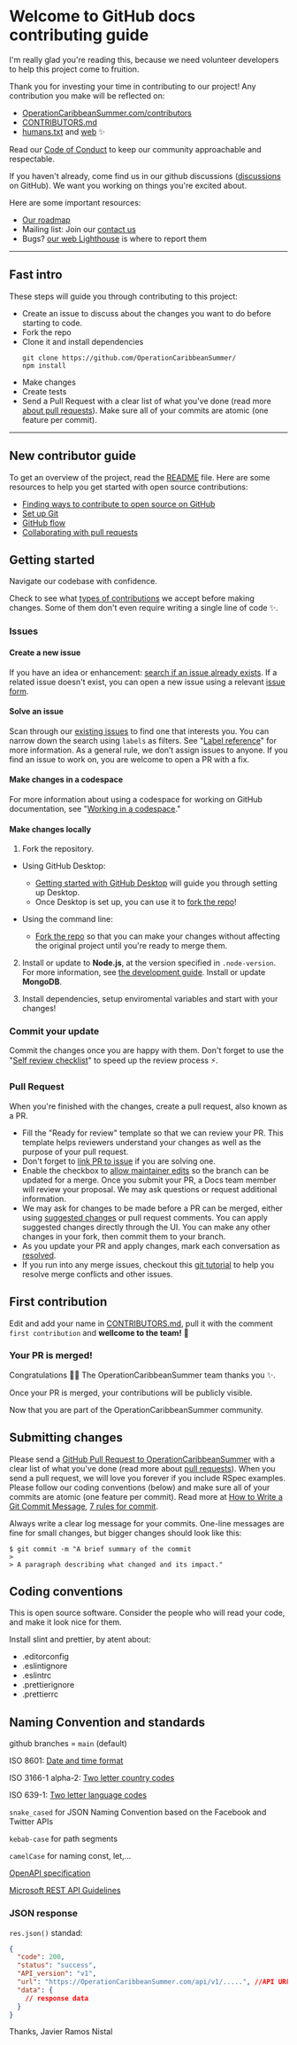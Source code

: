 # Welcome to GitHub docs contributing guide

I'm really glad you're reading this, because we need volunteer developers to help this project come to fruition.

Thank you for investing your time in contributing to our project! Any contribution you make will be reflected on:

- [OperationCaribbeanSummer.com/contributors](https://OperationCaribbeanSummer.com/contributors)
- [CONTRIBUTORS.md](/CONTRIBUTORS.md)
- [humans.txt](./public/humans.txt) and [web](OperationCaribbeanSummer.com/contributors)
  :sparkles:

Read our [Code of Conduct](./CODE_OF_CONDUCT.md) to keep our community approachable and respectable.

If you haven't already, come find us in our github discussions ([discussions](https://github.com/OperationCaribbeanSummer/.github/discussions) on GitHub). We want you working on things you're excited about.

Here are some important resources:

- [Our roadmap](http://OperationCaribbeanSummer.com/wish-list)
- Mailing list: Join our [contact us](http://OperationCaribbeanSummer.com/contact)
- Bugs? [our web Lighthouse](http://OperationCaribbeanSummer.com/bug) is where to report them

---

## Fast intro

These steps will guide you through contributing to this project:

- Create an issue to discuss about the changes you want to do before starting to code.
- Fork the repo
- Clone it and install dependencies
  ```
  git clone https://github.com/OperationCaribbeanSummer/
  npm install
  ```
- Make changes
- Create tests
- Send a Pull Request with a clear list of what you've done (read more [about pull requests](https://help.github.com/articles/about-pull-requests/)). Make sure all of your commits are atomic (one feature per commit).

---

## New contributor guide

To get an overview of the project, read the [README](./README.md) file. Here are some resources to help you get started with open source contributions:

- [Finding ways to contribute to open source on GitHub](https://docs.github.com/en/get-started/exploring-projects-on-github/finding-ways-to-contribute-to-open-source-on-github)
- [Set up Git](https://docs.github.com/en/get-started/getting-started-with-git/set-up-git)
- [GitHub flow](https://docs.github.com/en/get-started/using-github/github-flow)
- [Collaborating with pull requests](https://docs.github.com/en/github/collaborating-with-pull-requests)

## Getting started

Navigate our codebase with confidence.

Check to see what [types of contributions](/contributing/types-of-contributions.md) we accept before making changes. Some of them don't even require writing a single line of code :sparkles:.

### Issues

#### Create a new issue

If you have an idea or enhancement: [search if an issue already exists](https://docs.github.com/en/github/searching-for-information-on-github/searching-on-github/searching-issues-and-pull-requests#search-by-the-title-body-or-comments). If a related issue doesn't exist, you can open a new issue using a relevant [issue form](https://github.com/OperationCaribbeanSummer//issues/new/choose).

#### Solve an issue

Scan through our [existing issues](https://github.com/OperationCaribbeanSummer//issues) to find one that interests you. You can narrow down the search using `labels` as filters. See "[Label reference](https://docs.github.com/en/contributing/collaborating-on-github-docs/label-reference)" for more information. As a general rule, we don’t assign issues to anyone. If you find an issue to work on, you are welcome to open a PR with a fix.

#### Make changes in a codespace

For more information about using a codespace for working on GitHub documentation, see "[Working in a codespace](https://github.com/github/docs/blob/main/contributing/codespace.md)."

#### Make changes locally

1. Fork the repository.

- Using GitHub Desktop:

  - [Getting started with GitHub Desktop](https://docs.github.com/en/desktop/installing-and-configuring-github-desktop/getting-started-with-github-desktop) will guide you through setting up Desktop.
  - Once Desktop is set up, you can use it to [fork the repo](https://docs.github.com/en/desktop/contributing-and-collaborating-using-github-desktop/cloning-and-forking-repositories-from-github-desktop)!

- Using the command line:
  - [Fork the repo](https://docs.github.com/en/github/getting-started-with-github/fork-a-repo#fork-an-example-repository) so that you can make your changes without affecting the original project until you're ready to merge them.

2. Install or update to **Node.js**, at the version specified in `.node-version`. For more information, see [the development guide](../contributing/development.md). Install or update **MongoDB**.

3. Install dependencies, setup enviromental variables and start with your changes!

### Commit your update

Commit the changes once you are happy with them. Don't forget to use the "[Self review checklist](https://docs.github.com/en/contributing/collaborating-on-github-docs/self-review-checklist)" to speed up the review process :zap:.

### Pull Request

When you're finished with the changes, create a pull request, also known as a PR.

- Fill the "Ready for review" template so that we can review your PR. This template helps reviewers understand your changes as well as the purpose of your pull request.
- Don't forget to [link PR to issue](https://docs.github.com/en/issues/tracking-your-work-with-issues/linking-a-pull-request-to-an-issue) if you are solving one.
- Enable the checkbox to [allow maintainer edits](https://docs.github.com/en/github/collaborating-with-issues-and-pull-requests/allowing-changes-to-a-pull-request-branch-created-from-a-fork) so the branch can be updated for a merge.
  Once you submit your PR, a Docs team member will review your proposal. We may ask questions or request additional information.
- We may ask for changes to be made before a PR can be merged, either using [suggested changes](https://docs.github.com/en/github/collaborating-with-issues-and-pull-requests/incorporating-feedback-in-your-pull-request) or pull request comments. You can apply suggested changes directly through the UI. You can make any other changes in your fork, then commit them to your branch.
- As you update your PR and apply changes, mark each conversation as [resolved](https://docs.github.com/en/github/collaborating-with-issues-and-pull-requests/commenting-on-a-pull-request#resolving-conversations).
- If you run into any merge issues, checkout this [git tutorial](https://github.com/skills/resolve-merge-conflicts) to help you resolve merge conflicts and other issues.

## First contribution

Edit and add your name in [CONTRIBUTORS.md](./CONTRIBUTORS.md), pull it with the comment `first contribution` and **wellcome to the team!** :confetti_ball:

### Your PR is merged!

Congratulations :tada::tada: The OperationCaribbeanSummer team thanks you :sparkles:.

Once your PR is merged, your contributions will be publicly visible.

Now that you are part of the OperationCaribbeanSummer community.

## Submitting changes

Please send a [GitHub Pull Request to OperationCaribbeanSummer](https://github.com/OperationCaribbeanSummer/OperationCaribbeanSummer/pull/new/main) with a clear list of what you've done (read more about [pull requests](http://help.github.com/pull-requests/)). When you send a pull request, we will love you forever if you include RSpec examples. Please follow our coding conventions (below) and make sure all of your commits are atomic (one feature per commit). Read more at [How to Write a Git Commit Message](https://cbea.ms/git-commit/), [7 rules for commit](https://chris.beams.io/posts/git-commit).

Always write a clear log message for your commits. One-line messages are fine for small changes, but bigger changes should look like this:

    $ git commit -m "A brief summary of the commit
    >
    > A paragraph describing what changed and its impact."

## Coding conventions

This is open source software. Consider the people who will read your code, and make it look nice for them.

Install slint and prettier, by atent about:

- .editorconfig
- .eslintignore
- .eslintrc
- .prettierignore
- .prettierrc

## Naming Convention and standards

github branches = `main` (default)

ISO 8601: [Date and time format](https://en.wikipedia.org/wiki/ISO_8601)

ISO 3166-1 alpha-2: [Two letter country codes](https://en.wikipedia.org/wiki/ISO_3166-1_alpha-2)

ISO 639-1: [Two letter language codes](https://en.wikipedia.org/wiki/List_of_ISO_639-1_codes)

`snake_cased` for JSON Naming Convention based on the Facebook and Twitter APIs

`kebab-case` for path segments

`camelCase` for naming const, let,...

[OpenAPI specification](http://swagger.io/specification)

[Microsoft REST API Guidelines](https://github.com/microsoft/api-guidelines)

### JSON response

`res.json()` standad:

```json
{
  "code": 200,
  "status": "success",
  "API_version": "v1",
  "url": "https://OperationCaribbeanSummer.com/api/v1/.....", //API URL
  "data": {
    // response data
  }
}
```

Thanks,
Javier Ramos Nistal
